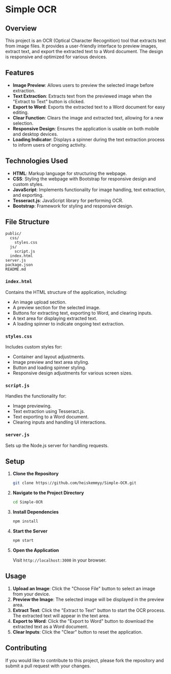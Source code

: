 
# Simple OCR

## Overview

This project is an OCR (Optical Character Recognition) tool that extracts text from image files. It provides a user-friendly interface to preview images, extract text, and export the extracted text to a Word document. The design is responsive and optimized for various devices.

## Features

- **Image Preview**: Allows users to preview the selected image before extraction.
- **Text Extraction**: Extracts text from the previewed image when the "Extract to Text" button is clicked.
- **Export to Word**: Exports the extracted text to a Word document for easy editing.
- **Clear Function**: Clears the image and extracted text, allowing for a new selection.
- **Responsive Design**: Ensures the application is usable on both mobile and desktop devices.
- **Loading Indicator**: Displays a spinner during the text extraction process to inform users of ongoing activity.

## Technologies Used

- **HTML**: Markup language for structuring the webpage.
- **CSS**: Styling the webpage with Bootstrap for responsive design and custom styles.
- **JavaScript**: Implements functionality for image handling, text extraction, and exporting.
- **Tesseract.js**: JavaScript library for performing OCR.
- **Bootstrap**: Framework for styling and responsive design.

## File Structure

```
public/
  css/
    styles.css
  js/
    script.js
  index.html
server.js
package.json
README.md
```

### `index.html`

Contains the HTML structure of the application, including:
- An image upload section.
- A preview section for the selected image.
- Buttons for extracting text, exporting to Word, and clearing inputs.
- A text area for displaying extracted text.
- A loading spinner to indicate ongoing text extraction.

### `styles.css`

Includes custom styles for:
- Container and layout adjustments.
- Image preview and text area styling.
- Button and loading spinner styling.
- Responsive design adjustments for various screen sizes.

### `script.js`

Handles the functionality for:
- Image previewing.
- Text extraction using Tesseract.js.
- Text exporting to a Word document.
- Clearing inputs and handling UI interactions.

### `server.js`

Sets up the Node.js server for handling requests. 

## Setup

1. **Clone the Repository**

   ```bash
   git clone https://github.com/heiskemmyy/Simple-OCR.git
   ```

2. **Navigate to the Project Directory**

   ```bash
   cd Simple-OCR
   ```

3. **Install Dependencies**

   ```bash
   npm install
   ```

4. **Start the Server**

   ```bash
   npm start
   ```

5. **Open the Application**

   Visit `http://localhost:3000` in your browser.

## Usage

1. **Upload an Image**: Click the "Choose File" button to select an image from your device.
2. **Preview the Image**: The selected image will be displayed in the preview area.
3. **Extract Text**: Click the "Extract to Text" button to start the OCR process. The extracted text will appear in the text area.
4. **Export to Word**: Click the "Export to Word" button to download the extracted text as a Word document.
5. **Clear Inputs**: Click the "Clear" button to reset the application.

## Contributing

If you would like to contribute to this project, please fork the repository and submit a pull request with your changes.